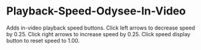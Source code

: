 # Playback-Speed-Odysee-In-Video

Adds in-video playback speed buttons. Click left arrows to decrease speed by 0.25. Click right arrows to increase speed by 0.25. Click speed display button to reset speed to 1.00.
